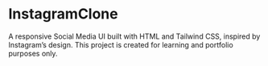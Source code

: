 # InstagramClone
A responsive Social Media UI built with HTML and Tailwind CSS, inspired by Instagram’s design. This project is created for learning and portfolio purposes only.
